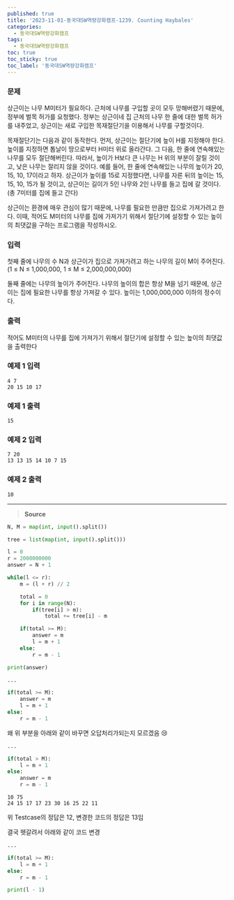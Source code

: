 ```yaml
---
published: true
title: '2023-11-01-동국대SW역량강화캠프-1239. Counting Haybales'
categories:
  - 동국대SW역량강화캠프
tags:
  - 동국대SW역량강화캠프
toc: true
toc_sticky: true
toc_label: '동국대SW역량강화캠프'
---
```


### **문제**

상근이는 나무 M미터가 필요하다. 근처에 나무를 구입할 곳이 모두 망해버렸기 때문에, 정부에 벌목 허가를 요청했다. 정부는 상근이네 집 근처의 나무 한 줄에 대한 벌목 허가를 내주었고, 상근이는 새로 구입한 목재절단기을 이용해서 나무를 구할것이다.

목재절단기는 다음과 같이 동작한다. 먼저, 상근이는 절단기에 높이 H를 지정해야 한다. 높이를 지정하면 톱날이 땅으로부터 H미터 위로 올라간다. 그 다음, 한 줄에 연속해있는 나무를 모두 절단해버린다. 따라서, 높이가 H보다 큰 나무는 H 위의 부분이 잘릴 것이고, 낮은 나무는 잘리지 않을 것이다. 예를 들어, 한 줄에 연속해있는 나무의 높이가 20, 15, 10, 17이라고 하자. 상근이가 높이를 15로 지정했다면, 나무를 자른 뒤의 높이는 15, 15, 10, 15가 될 것이고, 상근이는 길이가 5인 나무와 2인 나무를 들고 집에 갈 것이다. (총 7미터를 집에 들고 간다)

상근이는 환경에 매우 관심이 많기 때문에, 나무를 필요한 만큼만 집으로 가져가려고 한다. 이때, 적어도 M미터의 나무를 집에 가져가기 위해서 절단기에 설정할 수 있는 높이의 최댓값을 구하는 프로그램을 작성하시오.

### **입력**

첫째 줄에 나무의 수 N과 상근이가 집으로 가져가려고 하는 나무의 길이 M이 주어진다. (1 ≤ N ≤ 1,000,000, 1 ≤ M ≤ 2,000,000,000)

둘째 줄에는 나무의 높이가 주어진다. 나무의 높이의 합은 항상 M을 넘기 때문에, 상근이는 집에 필요한 나무를 항상 가져갈 수 있다. 높이는 1,000,000,000 이하의 정수이다.

### **출력**

적어도 M미터의 나무를 집에 가져가기 위해서 절단기에 설정할 수 있는 높이의 최댓값을 출력한다

### **예제 1 입력**

```
4 7
20 15 10 17
```

### **예제 1 출력**

```
15
```

### **예제 2 입력**

```
7 20
13 13 15 14 10 7 15
```

### **예제 2 출력**

```
10
```

---

> **Source**

```python
N, M = map(int, input().split())

tree = list(map(int, input().split()))

l = 0
r = 2000000000
answer = N + 1

while(l <= r):
    m = (l + r) // 2

    total = 0
    for i in range(N):
        if(tree[i] > m):
            total += tree[i] - m

    if(total >= M):
        answer = m
        l = m + 1
    else:
        r = m - 1

print(answer)
```

```python
...

if(total >= M):
    answer = m
    l = m + 1
else:
    r = m - 1
```

왜 위 부분을 아래와 같이 바꾸면 오답처리가되는지 모르겠음 😢

```python
...

if(total > M):
    l = m + 1
else:
    answer = m
    r = m - 1
```

```
10 75
24 15 17 17 23 30 16 25 22 11
```

위 Testcase의 정답은 12, 변경한 코드의 정답은 13임

결국 헷갈려서 아래와 같이 코드 변경

```python
...

if(total >= M):
    l = m + 1
else:
    r = m - 1

print(l - 1)
```
